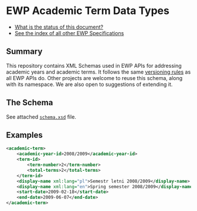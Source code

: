EWP Academic Term Data Types
============================

* [What is the status of this document?][statuses]
* [See the index of all other EWP Specifications][develhub]


Summary
-------

This repository contains XML Schemas used in EWP APIs for addressing academic
years and academic terms. It follows the same [versioning rules][compat-rules]
as all EWP APIs do. Other projects are welcome to reuse this schema, along with
its namespace. We are also open to suggestions of extending it.


The Schema
----------

See attached [`schema.xsd`](schema.xsd) file.


Examples
--------

```xml
<academic-term>
    <academic-year-id>2008/2009</academic-year-id>
    <term-id>
        <term-number>2</term-number>
        <total-terms>2</total-terms>
    </term-id>
    <display-name xml:lang="pl">Semestr letni 2008/2009</display-name>
    <display-name xml:lang="en">Spring semester 2008/2009</display-name>
    <start-date>2009-02-18</start-date>
    <end-date>2009-06-07</end-date>
</academic-term>
```


[develhub]: http://developers.erasmuswithoutpaper.eu/
[statuses]: https://github.com/erasmus-without-paper/ewp-specs-management#statuses
[compat-rules]: https://github.com/erasmus-without-paper/ewp-specs-architecture/#backward-compatibility-rules
[addressing-the-world-paper]: http://www.upu.int/fileadmin/documentsFiles/activities/addressingAssistance/paperAddressingAddressingTheWorldAnAddressForEveryoneEn.pdf
[discussion]: https://github.com/erasmus-without-paper/ewp-specs-architecture/issues/13
[stack-thread]: http://stackoverflow.com/questions/929684/
